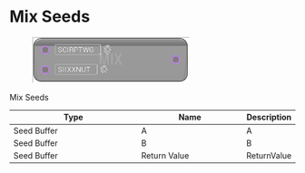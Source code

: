 # Mix Seeds

<div align="left" data-full-width="false">

<figure><img src="Mix_Seeds.png" alt=""><figcaption></figcaption></figure>

</div>

Mix Seeds

<table>
<thead><tr><th width="250">Type</th><th width="200">Name</th><th>Description</th></tr></thead>
<tbody>
<tr><td>Seed Buffer</td><td>A</td><td>A</td></tr>
<tr><td>Seed Buffer</td><td>B</td><td>B</td></tr>
<tr><td>Seed Buffer</td><td>Return Value</td><td>ReturnValue</td></tr>
</tbody>
</table>